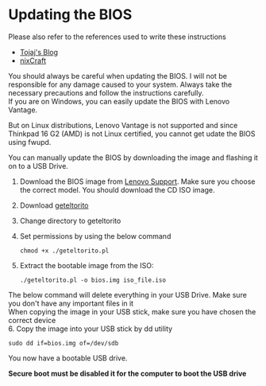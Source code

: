 # Updating the BIOS

Please also refer to the references used to write these instructions
- [Tojaj's Blog](https://tojaj.com/lenovo-biosuefi-update-from-usb-stick-i-e-without-bootable-cd/)
- [nixCraft](https://www.cyberciti.biz/faq/update-lenovo-bios-from-linux-usb-stick-pen/)

<div class = "warning">
You should always be careful when updating the BIOS. I will not be responsible for any damage caused to your system. Always take the necessary precautions and follow the instructions  carefully.
</div>
If you are on Windows, you can easily update the BIOS with Lenovo Vantage.

But on Linux distributions, Lenovo Vantage is not supported and since Thinkpad 16 G2 (AMD) is not Linux certified, you cannot get udate the BIOS using fwupd.

You can manually update the BIOS by downloading the image and flashing it on to a USB Drive.

1. Download the BIOS image from [Lenovo Support](https://support.lenovo.com). Make sure you choose the correct model. You should download the CD ISO image.
2. Download [geteltorito](https://github.com/rainer042/geteltorito)
3. Change directory to geteltorito
4. Set permissions by using the below command

    `chmod +x ./geteltorito.pl`
5. Extract the bootable image from the ISO:

    `./geteltorito.pl -o bios.img iso_file.iso`
<div class = "warning">The below command will delete everything in your USB Drive. Make sure you don't have any important files in it</div>
<div class = "warning"> When copying the image in your USB stick, make sure you have chosen the correct device</div>
6. Copy the image into your USB stick by dd utility

    sudo dd if=bios.img of=/dev/sdb
You now have a bootable USB drive.

**Secure boot must be disabled it for the computer to boot the USB drive**